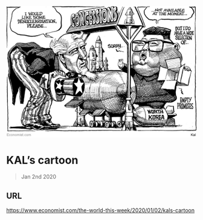![](./images/20200104_WWD000.jpg)

# KAL’s cartoon

> Jan 2nd 2020



## URL

https://www.economist.com/the-world-this-week/2020/01/02/kals-cartoon
